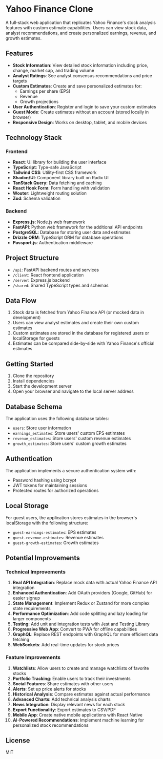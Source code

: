# Yahoo Finance Clone

A full-stack web application that replicates Yahoo Finance's stock analysis features with custom estimate capabilities. Users can view stock data, analyst recommendations, and create personalized earnings, revenue, and growth estimates.

## Features

- **Stock Information**: View detailed stock information including price, change, market cap, and trading volume
- **Analyst Ratings**: See analyst consensus recommendations and price targets
- **Custom Estimates**: Create and save personalized estimates for:
  - Earnings per share (EPS)
  - Revenue 
  - Growth projections
- **User Authentication**: Register and login to save your custom estimates
- **Guest Mode**: Create estimates without an account (stored locally in browser)
- **Responsive Design**: Works on desktop, tablet, and mobile devices

## Technology Stack

### Frontend
- **React**: UI library for building the user interface
- **TypeScript**: Type-safe JavaScript
- **Tailwind CSS**: Utility-first CSS framework
- **Shadcn/UI**: Component library built on Radix UI
- **TanStack Query**: Data fetching and caching
- **React Hook Form**: Form handling with validation
- **Wouter**: Lightweight routing solution
- **Zod**: Schema validation

### Backend
- **Express.js**: Node.js web framework
- **FastAPI**: Python web framework for the additional API endpoints
- **PostgreSQL**: Database for storing user data and estimates
- **Drizzle ORM**: TypeScript ORM for database operations
- **Passport.js**: Authentication middleware

## Project Structure

- `/api`: FastAPI backend routes and services
- `/client`: React frontend application
- `/server`: Express.js backend
- `/shared`: Shared TypeScript types and schemas

## Data Flow

1. Stock data is fetched from Yahoo Finance API (or mocked data in development)
2. Users can view analyst estimates and create their own custom estimates
3. Custom estimates are stored in the database for registered users or localStorage for guests
4. Estimates can be compared side-by-side with Yahoo Finance's official estimates

## Getting Started

1. Clone the repository
2. Install dependencies
3. Start the development server
4. Open your browser and navigate to the local server address

## Database Schema

The application uses the following database tables:
- `users`: Store user information
- `earnings_estimates`: Store users' custom EPS estimates
- `revenue_estimates`: Store users' custom revenue estimates
- `growth_estimates`: Store users' custom growth estimates

## Authentication

The application implements a secure authentication system with:
- Password hashing using bcrypt
- JWT tokens for maintaining sessions
- Protected routes for authorized operations

## Local Storage

For guest users, the application stores estimates in the browser's localStorage with the following structure:
- `guest-earnings-estimates`: EPS estimates
- `guest-revenue-estimates`: Revenue estimates  
- `guest-growth-estimates`: Growth estimates

## Potential Improvements

### Technical Improvements
1. **Real API Integration**: Replace mock data with actual Yahoo Finance API integration
2. **Enhanced Authentication**: Add OAuth providers (Google, GitHub) for easier signup
3. **State Management**: Implement Redux or Zustand for more complex state requirements
4. **Performance Optimization**: Add code splitting and lazy loading for larger components
5. **Testing**: Add unit and integration tests with Jest and Testing Library
6. **Progressive Web App**: Convert to PWA for offline capabilities
7. **GraphQL**: Replace REST endpoints with GraphQL for more efficient data fetching
8. **WebSockets**: Add real-time updates for stock prices

### Feature Improvements
1. **Watchlists**: Allow users to create and manage watchlists of favorite stocks
2. **Portfolio Tracking**: Enable users to track their investments
3. **Social Features**: Share estimates with other users
4. **Alerts**: Set up price alerts for stocks
5. **Historical Analysis**: Compare estimates against actual performance
6. **Advanced Charts**: Add technical analysis charts
7. **News Integration**: Display relevant news for each stock
8. **Export Functionality**: Export estimates to CSV/PDF
9. **Mobile App**: Create native mobile applications with React Native
10. **AI-Powered Recommendations**: Implement machine learning for personalized stock recommendations

## License

MIT
